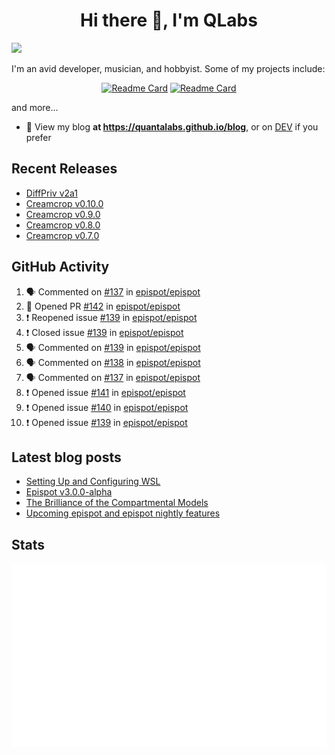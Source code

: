 <h1 align="center">Hi there 👋, I'm QLabs </h1>
<img src="https://i.ibb.co/mbr1j6p/Qlabs.png" width="1000px">

I'm an avid developer, musician, and hobbyist. Some of my projects include:
<p align='center'><a href="https://github.com/Quantalabs/EpiJS"><img src="https://github-readme-stats.vercel.app/api/pin/?username=epispot&amp;repo=EpiJS" alt="Readme Card"></a>
<a href="https://github.com/Quantalabs/NCOVDashboard"><img src="https://github-readme-stats.vercel.app/api/pin/?username=Quantalabs&amp;repo=NCOVDashboard" alt="Readme Card"></a></p>


and more...

- 📜 View my blog **at https://quantalabs.github.io/blog**, or on [DEV](https://dev.to/Quantalabs) if you prefer

## Recent Releases
- [DiffPriv v2a1](https://github.com/Quantalabs/DiffPriv/releases/tag/v2.0.0-alpha1)
- [Creamcrop v0.10.0](https://github.com/creamcropdev/creamcrop/releases/tag/v0.10.0)
- [Creamcrop v0.9.0](https://github.com/creamcropdev/creamcrop/releases/tag/v0.9.0)
- [Creamcrop v0.8.0](https://github.com/creamcropdev/creamcrop/releases/tag/v0.8.0)
- [Creamcrop v0.7.0](https://github.com/creamcropdev/creamcrop/releases/tag/v0.7.0)

## GitHub Activity
<!--START_SECTION:activity-->
1. 🗣 Commented on [#137](https://github.com/epispot/epispot/issues/137) in [epispot/epispot](https://github.com/epispot/epispot)
2. 💪 Opened PR [#142](https://github.com/epispot/epispot/pull/142) in [epispot/epispot](https://github.com/epispot/epispot)
3. ❗️ Reopened issue [#139](https://github.com/epispot/epispot/issues/139) in [epispot/epispot](https://github.com/epispot/epispot)
4. ❗️ Closed issue [#139](https://github.com/epispot/epispot/issues/139) in [epispot/epispot](https://github.com/epispot/epispot)
5. 🗣 Commented on [#139](https://github.com/epispot/epispot/issues/139) in [epispot/epispot](https://github.com/epispot/epispot)
6. 🗣 Commented on [#138](https://github.com/epispot/epispot/issues/138) in [epispot/epispot](https://github.com/epispot/epispot)
7. 🗣 Commented on [#137](https://github.com/epispot/epispot/issues/137) in [epispot/epispot](https://github.com/epispot/epispot)
8. ❗️ Opened issue [#141](https://github.com/epispot/epispot/issues/141) in [epispot/epispot](https://github.com/epispot/epispot)
9. ❗️ Opened issue [#140](https://github.com/epispot/epispot/issues/140) in [epispot/epispot](https://github.com/epispot/epispot)
10. ❗️ Opened issue [#139](https://github.com/epispot/epispot/issues/139) in [epispot/epispot](https://github.com/epispot/epispot)
<!--END_SECTION:activity-->

## Latest blog posts
<!-- BLOG-POST-LIST:START -->
- [Setting Up and Configuring WSL](https://dev.to/quantalabs/setting-up-and-configuring-wsl-392c)
- [Epispot v3.0.0-alpha](https://dev.to/epispot/epispot-v3-0-0-alpha-5heh)
- [The Brilliance of the Compartmental Models](https://dev.to/quantalabs/the-brilliance-of-the-compartmental-models-1j99)
- [Upcoming epispot and epispot nightly features](https://dev.to/epispot/upcoming-epispot-and-epispot-nightly-features-52ep)
<!-- BLOG-POST-LIST:END -->


## Stats
<p align="center"><img src="https://github.com/Quantalabs/github-stats/raw/master/generated/languages.svg" alt="Language Stats"><br>

